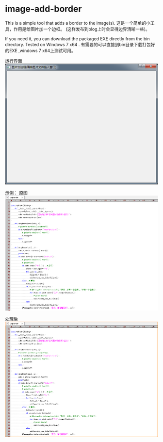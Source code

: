 # image-add-border

This is a simple tool that adds a border to the image(s).
这是一个简单的小工具，作用是给图片加一个边框。
(这样发布到blog上时会显得边界清晰一些)。


If you need it, you can download the packaged EXE directly from the bin directory. Tested on Windows 7 x64 .
有需要的可以直接到bin目录下载打包好的EXE ,windows 7 x64上测试可用。

运行界面
![界面](/README/gui.png)


示例：
原图
![原图](/README/screenshot.png)

处理后
![处理后](/README/screenshot_1.png)
